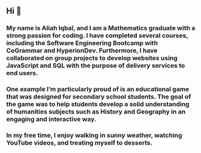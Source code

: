 ## Hi 👋

### My name is Aliah Iqbal, and I am a Mathematics graduate with a strong passion for coding. I have completed several courses, including the Software Engineering Bootcamp with CoGrammar and HyperionDev. Furthermore, I have collaborated on group projects to develop websites using JavaScript and SQL with the purpose of delivery services to end users.

### One example I’m particularly proud of is an educational game that was designed for secondary school students. The goal of the game was to help students develop a solid understanding of humanities subjects such as History and Geography in an engaging and interactive way.

### In my free time, I enjoy walking in sunny weather, watching YouTube videos, and treating myself to desserts.

